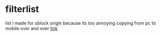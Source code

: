 # filterlist
list i made for ublock origin because its too annoying copying from pc to mobile over and over [link](https://raw.githubusercontent.com/blorborb/filterlist/refs/heads/main/borblist.txt)
